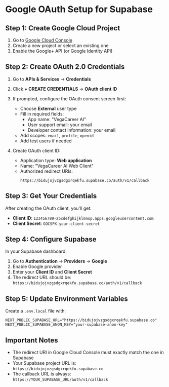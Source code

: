 # Google OAuth Setup for Supabase

## Step 1: Create Google Cloud Project

1. Go to [Google Cloud Console](https://console.cloud.google.com/)
2. Create a new project or select an existing one
3. Enable the Google+ API (or Google Identity API)

## Step 2: Create OAuth 2.0 Credentials

1. Go to **APIs & Services** → **Credentials**
2. Click **+ CREATE CREDENTIALS** → **OAuth client ID**
3. If prompted, configure the OAuth consent screen first:
   - Choose **External** user type
   - Fill in required fields:
     - App name: "VegaCareer AI"
     - User support email: your email
     - Developer contact information: your email
   - Add scopes: `email`, `profile`, `openid`
   - Add test users if needed

4. Create OAuth client ID:
   - Application type: **Web application**
   - Name: "VegaCareer AI Web Client"
   - Authorized redirect URIs: 
     ```
     https://bidujojvzgsdgxrqekfu.supabase.co/auth/v1/callback
     ```

## Step 3: Get Your Credentials

After creating the OAuth client, you'll get:
- **Client ID**: `123456789-abcdefghijklmnop.apps.googleusercontent.com`
- **Client Secret**: `GOCSPX-your-client-secret`

## Step 4: Configure Supabase

In your Supabase dashboard:
1. Go to **Authentication** → **Providers** → **Google**
2. Enable Google provider
3. Enter your **Client ID** and **Client Secret**
4. The redirect URL should be: `https://bidujojvzgsdgxrqekfu.supabase.co/auth/v1/callback`

## Step 5: Update Environment Variables

Create a `.env.local` file with:
```env
NEXT_PUBLIC_SUPABASE_URL="https://bidujojvzgsdgxrqekfu.supabase.co"
NEXT_PUBLIC_SUPABASE_ANON_KEY="your-supabase-anon-key"
```

## Important Notes

- The redirect URI in Google Cloud Console must exactly match the one in Supabase
- Your Supabase project URL is: `https://bidujojvzgsdgxrqekfu.supabase.co`
- The callback URL is always: `https://YOUR_SUPABASE_URL/auth/v1/callback` 